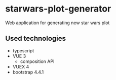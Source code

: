 # starwars-plot-generator
Web application for generating new star wars plot

## Used technologies
* typescript
* VUE 3
  * composition API
* VUEX 4
* bootstrap 4.4.1
